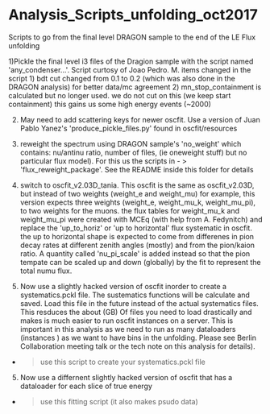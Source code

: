 # Analysis_Scripts_unfolding_oct2017
Scripts to go from the final level DRAGON sample to the end of the LE Flux unfolding 


1)Pickle the final level i3 files of the Dragion sample with the script named 'any_condenser...'. Script curtosy of Joao Pedro. M.
    items changed in the script 1) bdt cut changed from 0.1 to 0.2 (which was also done in the DRAGON analysis) for better data/mc agreement
                                2) mn_stop_containment is calculated but no longer used. we do not cut on this (we keep start containment)                                   this gains us some high energy events (~2000)
                                
2) May need to add scattering keys for newer oscfit. Use a version of Juan Pablo Yanez's 'produce_pickle_files.py' found in oscfit/resources

3) reweight the spectrum using DRAGON sample's 'no_weight' which contains: nu/antinu ratio, number of files, (ie oneweight stuff) but no particular flux model). For this us the scripts in - > 'flux_reweight_package'.  See the README inside this folder for details

4) switch to oscfit_v2.03D_tania.  This oscfit is the same as oscfit_v2.03D, but instead of two weights (weight_e and weight_mu) for example, this version expects three weights (weight_e, weight_mu_k, weight_mu_pi), to two weights for the muons. the flux tables for weight_mu_k and weight_mu_pi were created with MCEq (with help from A. Fedynitch) and replace the 'up_to_horiz' or 'up to horizontal' flux systematic in oscfit. the up to horizontal shape is expected to come from differenes in pion decay rates at different zenith angles (mostly) and from the pion/kaion ratio.  A quantity called 'nu_pi_scale' is added instead so that the pion tempate can be scaled up and down (globally) by the fit to represent the total numu flux. 

4) Now use a slightly hacked version of oscfit inorder to create a systematics.pckl file. The sustematics functions will be calculate and saved.  Load this file in the future instead of the actual systematics files. This resduces the about (GB) Of files you need to load drastically and makes is much easier to run oscfit instances on a server. This is important in this analysis as we need to run as many dataloaders (instances ) as we want to have bins in the unfolding. Please see Berlin Collaboration meeting talk or the tech note on this analysis for details). 
  - > use this script to create your systematics.pckl file

5) Now use a differnent slightly hacked version of oscfit that has a dataloader for each slice of true energy
  - > use this fitting script (it also makes psudo data)
